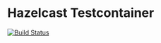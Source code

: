 # Hazelcast Testcontainer #

[![Build Status](https://travis-ci.com/nolequen/hazelcast-testcontainer.svg?branch=main)](https://travis-ci.org/nolequen/hazelcast-testcontainer)
